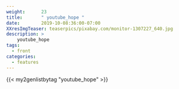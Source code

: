 ```yaml
---
weight:      23
title:       " youtube_hope "
date:        2019-10-08:36:00-07:00
XXresImgTeaser: teaserpics/pixabay.com/monitor-1307227_640.jpg
description: >
    youtube_hope
tags:
  - front
categories:
  - features
---
```


{{< my2genlistbytag "youtube_hope" >}}

